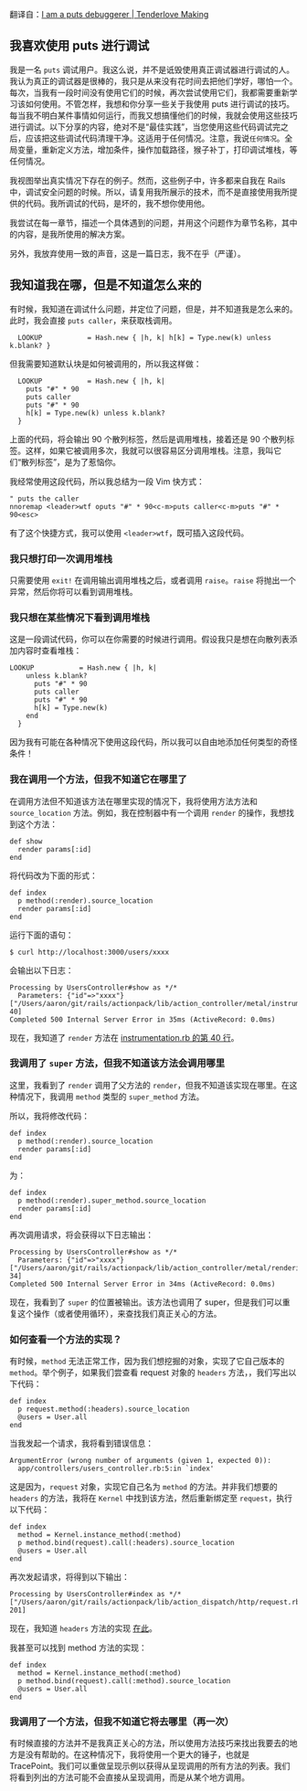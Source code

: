 翻译自：[I am a puts debuggerer | Tenderlove Making](https://tenderlovemaking.com/2016/02/05/i-am-a-puts-debuggerer.html)



## 我喜欢使用 puts 进行调试


我是一名 `puts` 调试用户。我这么说，并不是诋毁使用真正调试器进行调试的人。我认为真正的调试器是很棒的，我只是从来没有花时间去把他们学好，哪怕一个。每次，当我有一段时间没有使用它们的时候，再次尝试使用它们，我都需要重新学习该如何使用。不管怎样，我想和你分享一些关于我使用 puts 进行调试的技巧。每当我不明白某件事情如何运行，而我又想搞懂他们的时候，我就会使用这些技巧进行调试。以下分享的内容，绝对不是“最佳实践”，当您使用这些代码调试完之后，应该把这些调试代码清理干净。这适用于任何情况。注意，我说`任何情况`。全局变量，重新定义方法，增加条件，操作加载路径，猴子补丁，打印调试堆栈，等任何情况。



我视图举出真实情况下存在的例子。然而，这些例子中，许多都来自我在 Rails 中，调试安全问题的时候。所以，请复用我所展示的技术，而不是直接使用我所提供的代码。我所调试的代码，是坏的，我不想你使用他。



我尝试在每一章节，描述一个具体遇到的问题，并用这个问题作为章节名称，其中的内容，是我所使用的解决方案。



另外，我放弃使用一致的声音，这是一篇日志，我不在乎（严谨）。



## 我知道我在哪，但是不知道怎么来的



有时候，我知道在调试什么问题，并定位了问题，但是，并不知道我是怎么来的。此时，我会直接 `puts caller`，来获取栈调用。



```
  LOOKUP           = Hash.new { |h, k| h[k] = Type.new(k) unless k.blank? }
```



但我需要知道默认块是如何被调用的，所以我这样做：



```
  LOOKUP           = Hash.new { |h, k|
    puts "#" * 90
    puts caller
    puts "#" * 90
    h[k] = Type.new(k) unless k.blank?
  }
```



上面的代码，将会输出 90 个散列标签，然后是调用堆栈，接着还是 90 个散列标签。这样，如果它被调用多次，我就可以很容易区分调用堆栈。注意，我叫它们“散列标签”，是为了惹恼你。



我经常使用这段代码，所以我总结为一段 Vim 快方式：



```
" puts the caller
nnoremap <leader>wtf oputs "#" * 90<c-m>puts caller<c-m>puts "#" * 90<esc>
```



有了这个快捷方式，我可以使用 `<leader>wtf`，既可插入这段代码。



### 我只想打印一次调用堆栈



只需要使用 `exit!` 在调用输出调用堆栈之后，或者调用 `raise`。`raise` 将抛出一个异常，然后你将可以看到调用堆栈。



### 我只想在某些情况下看到调用堆栈



这是一段调试代码，你可以在你需要的时候进行调用。假设我只是想在向散列表添加内容时查看堆栈：

```
LOOKUP           = Hash.new { |h, k|
    unless k.blank?
      puts "#" * 90
      puts caller
      puts "#" * 90
      h[k] = Type.new(k)
    end
  }
```



因为我有可能在各种情况下使用这段代码，所以我可以自由地添加任何类型的奇怪条件！



### 我在调用一个方法，但我不知道它在哪里了



在调用方法但不知道该方法在哪里实现的情况下，我将使用方法方法和 `source_location` 方法。例如，我在控制器中有一个调用 `render` 的操作，我想找到这个方法：



```
def show
  render params[:id]
end
```



将代码改为下面的形式：



```
def index
  p method(:render).source_location
  render params[:id]
end
```



运行下面的语句：

```
$ curl http://localhost:3000/users/xxxx
```



会输出以下日志：



```
Processing by UsersController#show as */*
  Parameters: {"id"=>"xxxx"}
["/Users/aaron/git/rails/actionpack/lib/action_controller/metal/instrumentation.rb", 40]
Completed 500 Internal Server Error in 35ms (ActiveRecord: 0.0ms)
```



现在，我知道了 `render` 方法在 [instrumentation.rb 的第 40 行](https://github.com/rails/rails/blob/6fcc3c47eb363d0d3753ee284de2fbc68df03194/actionpack/lib/action_controller/metal/instrumentation.rb#L40)。



### 我调用了 `super` 方法，但我不知道该方法会调用哪里



这里，我看到了 `render` 调用了父方法的 `render`，但我不知道该实现在哪里。在这种情况下，我调用   `method` 类型的 `super_method` 方法。



所以，我将修改代码：



```
def index
  p method(:render).source_location
  render params[:id]
end
```

为：

```
def index
  p method(:render).super_method.source_location
  render params[:id]
end
```



再次调用请求，将会获得以下日志输出：



```
Processing by UsersController#show as */*
  Parameters: {"id"=>"xxxx"}
["/Users/aaron/git/rails/actionpack/lib/action_controller/metal/rendering.rb", 34]
Completed 500 Internal Server Error in 34ms (ActiveRecord: 0.0ms)
```



现在，我看到了 `super` 的位置被输出。该方法也调用了 super，但是我们可以重复这个操作（或者使用循环），来查找我们真正关心的方法。



### 如何查看一个方法的实现？



有时候，`method` 无法正常工作，因为我们想挖掘的对象，实现了它自己版本的 `method`。举个例子，如果我们尝查看 request 对象的 `headers` 方法，，我们写出以下代码：



```
def index
  p request.method(:headers).source_location
  @users = User.all
end
```



当我发起一个请求，我将看到错误信息：



```
ArgumentError (wrong number of arguments (given 1, expected 0)):
  app/controllers/users_controller.rb:5:in `index'
```



这是因为，`request` 对象，实现它自己名为 `method` 的方法。并非我们想要的 `headers` 的方法，我将在 `Kernel` 中找到该方法，然后重新绑定至 `request`，执行以下代码：



```
def index
  method = Kernel.instance_method(:method)
  p method.bind(request).call(:headers).source_location
  @users = User.all
end
```



再次发起请求，将得到以下输出：



```
Processing by UsersController#index as */*
["/Users/aaron/git/rails/actionpack/lib/action_dispatch/http/request.rb", 201]
```



现在，我知道 `headers` 方法的实现  [在此](https://github.com/rails/rails/blob/6fcc3c47eb363d0d3753ee284de2fbc68df03194/actionpack/lib/action_dispatch/http/request.rb#L201)。



我甚至可以找到 method 方法的实现：



```
def index
  method = Kernel.instance_method(:method)
  p method.bind(request).call(:method).source_location
  @users = User.all
end
```



### 我调用了一个方法，但我不知道它将去哪里（再一次）



有时候直接的方法并不是我真正关心的方法，所以使用方法技巧来找出我要去的地方是没有帮助的。在这种情况下，我将使用一个更大的锤子，也就是 TracePoint。我们可以重做呈现示例以获得从呈现调用的所有方法的列表。我们将看到列出的方法可能不会直接从呈现调用，而是从某个地方调用。